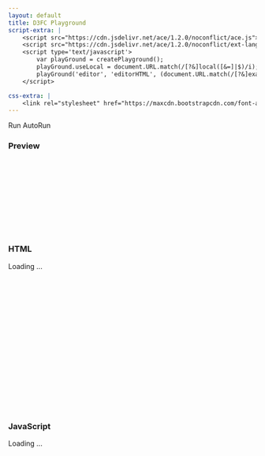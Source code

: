```yaml
---
layout: default
title: D3FC Playground
script-extra: |
    <script src="https://cdn.jsdelivr.net/ace/1.2.0/noconflict/ace.js"></script>
    <script src="https://cdn.jsdelivr.net/ace/1.2.0/noconflict/ext-language_tools.js"></script>
    <script type='text/javascript'>
        var playGround = createPlayground();
        playGround.useLocal = document.URL.match(/[?&]local([&=]|$)/i);
        playGround('editor', 'editorHTML', (document.URL.match(/[?&]example=([^&]*)/i) || ['', 'horizon'])[1]);
    </script>

css-extra: |
    <link rel="stylesheet" href="https://maxcdn.bootstrapcdn.com/font-awesome/4.4.0/css/font-awesome.min.css">
---
```

<div class="container-fluid playground" id="main">
    <div class="row">
        <div class="col-md-12 text-right">
            <a id="btnRun" class="btn btn-default"><i class="fa fa-play"></i> Run</a>
            <a id="btnAuto" class="btn btn-default"><i class="fa fa-forward"></i> AutoRun</a>
        </div>
    </div>
    <div class="row">
        <div class="col-md-5 col-md-push-7">
            <h3>Preview</h3>
            <iframe id="preview" scrolling="no" style="border:none; width: 100%;">
            </iframe>
        </div>
        <div class="col-md-7 col-md-pull-5">
            <h3>HTML</h3>
            <div class="editorContainer">
                <div id="editorHTML" style="width:100%; height: 300px;">
                    Loading ...
                </div>
            </div>
            <div class="editorContainer">
                <h3>JavaScript</h3>
                <div id="editor" style="width:100%; height: 300px;">
                    Loading ...
                </div>
                <div>
                </div>
            </div>
        </div>
    </div>
</div>
